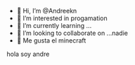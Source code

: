 - 👋 Hi, I’m @Andreekn
- 👀 I’m interested in progamation
- 🌱 I’m currently learning ...
- 💞️ I’m looking to collaborate on ...nadie
- 📛 Me gusta el minecraft 

<!---
Andreekn/Andreekn is a ✨ special ✨ repository because its `README.md` (this file) appears on your GitHub profile.
You can click the Preview link to take a look at your changes.
Bueno mans me cree la cuenta para usar termux y pues si quieres.ser mi pana ta bien pa :D
--->
<cuadro>hola soy andre</cuadro>
